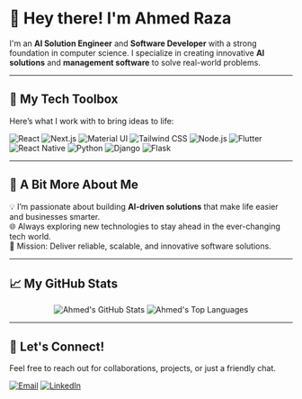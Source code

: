 # 👋 Hey there! I'm Ahmed Raza

I'm an **AI Solution Engineer** and **Software Developer** with a strong foundation in computer science. I specialize in creating innovative **AI solutions** and **management software** to solve real-world problems.

---

## 🔧 My Tech Toolbox  
Here’s what I work with to bring ideas to life:  

<p align="left">
  <img src="https://img.shields.io/badge/React-61DAFB?style=for-the-badge&logo=react&logoColor=black" alt="React" />
  <img src="https://img.shields.io/badge/Next.js-000000?style=for-the-badge&logo=nextdotjs&logoColor=white" alt="Next.js" />
  <img src="https://img.shields.io/badge/Material_UI-0081CB?style=for-the-badge&logo=mui&logoColor=white" alt="Material UI" />
  <img src="https://img.shields.io/badge/Tailwind_CSS-06B6D4?style=for-the-badge&logo=tailwindcss&logoColor=white" alt="Tailwind CSS" />
  <img src="https://img.shields.io/badge/Node.js-339933?style=for-the-badge&logo=nodedotjs&logoColor=white" alt="Node.js" />
  <img src="https://img.shields.io/badge/Flutter-02569B?style=for-the-badge&logo=flutter&logoColor=white" alt="Flutter" />
  <img src="https://img.shields.io/badge/React_Native-61DAFB?style=for-the-badge&logo=react&logoColor=black" alt="React Native" />
  <img src="https://img.shields.io/badge/Python-3776AB?style=for-the-badge&logo=python&logoColor=white" alt="Python" />
  <img src="https://img.shields.io/badge/Django-092E20?style=for-the-badge&logo=django&logoColor=white" alt="Django" />
  <img src="https://img.shields.io/badge/Flask-000000?style=for-the-badge&logo=flask&logoColor=white" alt="Flask" />
</p>

---

## 🚀 A Bit More About Me  
💡 I’m passionate about building **AI-driven solutions** that make life easier and businesses smarter.  
🌐 Always exploring new technologies to stay ahead in the ever-changing tech world.  
🎯 Mission: Deliver reliable, scalable, and innovative software solutions.

---

## 📈 My GitHub Stats  
<p align="center">
  <img src="https://github-readme-stats.vercel.app/api?username=ahmedraza&show_icons=true&theme=radical" alt="Ahmed's GitHub Stats" />
  <img src="https://github-readme-stats.vercel.app/api/top-langs/?username=ahmedraza&layout=compact&theme=radical" alt="Ahmed's Top Languages" />
</p>

---

## 💬 Let's Connect!  
Feel free to reach out for collaborations, projects, or just a friendly chat.  
<p>
  <a href="mailto:ahmedrazasiddiqi@gmail.com"><img src="https://img.shields.io/badge/Email-D14836?style=for-the-badge&logo=gmail&logoColor=white" alt="Email" /></a>
  <a href="https://www.linkedin.com/in/ahmed-raza-24b32833a"><img src="https://img.shields.io/badge/LinkedIn-0077B5?style=for-the-badge&logo=linkedin&logoColor=white" alt="LinkedIn" /></a>
</p>
